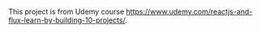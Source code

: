 This project is from Udemy course https://www.udemy.com/reactjs-and-flux-learn-by-building-10-projects/. 